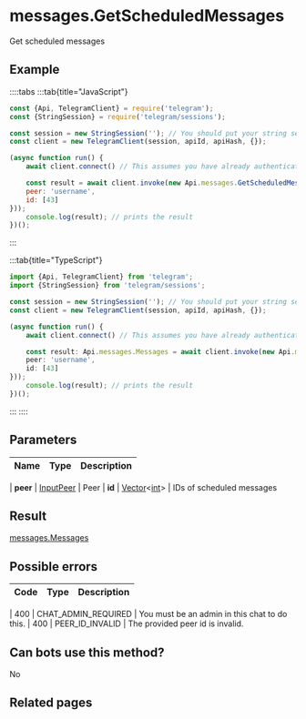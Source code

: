 # messages.GetScheduledMessages

Get scheduled messages



## Example

::::tabs
:::tab{title="JavaScript"}
```js
const {Api, TelegramClient} = require('telegram');
const {StringSession} = require('telegram/sessions');

const session = new StringSession(''); // You should put your string session here
const client = new TelegramClient(session, apiId, apiHash, {});

(async function run() {
    await client.connect() // This assumes you have already authenticated with .start()

    const result = await client.invoke(new Api.messages.GetScheduledMessages({
    peer: 'username',
    id: [43]
}));
    console.log(result); // prints the result
})();
```
:::

:::tab{title="TypeScript"}
```ts
import {Api, TelegramClient} from 'telegram';
import {StringSession} from 'telegram/sessions';

const session = new StringSession(''); // You should put your string session here
const client = new TelegramClient(session, apiId, apiHash, {});

(async function run() {
    await client.connect() // This assumes you have already authenticated with .start()

    const result: Api.messages.Messages = await client.invoke(new Api.messages.GetScheduledMessages({
    peer: 'username',
    id: [43]
}));
    console.log(result); // prints the result
})();
```
:::
::::



## Parameters

| Name | Type | Description |
| :--: | ---- | ----------- |

| **peer** | [InputPeer](https://core.telegram.org/type/InputPeer) | Peer 
| **id** | [Vector](https://core.telegram.org/type/Vector%20t)<[int](https://core.telegram.org/type/int)> | IDs of scheduled messages 


## Result

[messages.Messages](https://core.telegram.org/type/messages.Messages)



## Possible errors

| Code | Type | Description |
| :--: | ---- | ----------- |

| 400 | CHAT\_ADMIN\_REQUIRED | You must be an admin in this chat to do this. 
| 400 | PEER\_ID\_INVALID | The provided peer id is invalid. 


## Can bots use this method?

No

## Related pages


